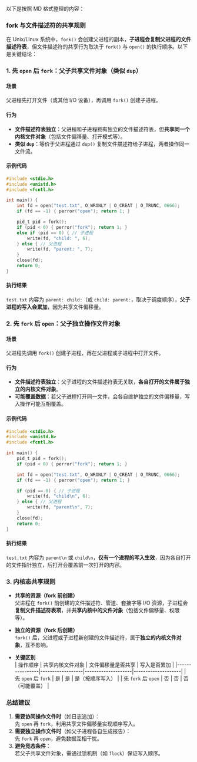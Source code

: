 
以下是按照 MD 格式整理的内容：


### fork 与文件描述符的共享规则

在 Unix/Linux 系统中，`fork()` 会创建父进程的副本，**子进程会复制父进程的文件描述符表**，但文件描述符的共享行为取决于 `fork()` 与 `open()` 的执行顺序。以下是关键结论：


### **1. 先 `open` 后 `fork`：父子共享文件对象（类似 `dup`）**
#### **场景**  
父进程先打开文件（或其他 I/O 设备），再调用 `fork()` 创建子进程。

#### **行为**  
- **文件描述符表独立**：父进程和子进程拥有独立的文件描述符表，但**共享同一个内核文件对象**（包括文件偏移量、打开模式等）。  
- **类似 `dup`**：等价于父进程通过 `dup()` 复制文件描述符给子进程，两者操作同一文件流。  

#### **示例代码**  
```c
#include <stdio.h>
#include <unistd.h>
#include <fcntl.h>

int main() {
    int fd = open("test.txt", O_WRONLY | O_CREAT | O_TRUNC, 0666);
    if (fd == -1) { perror("open"); return 1; }

    pid_t pid = fork();
    if (pid < 0) { perror("fork"); return 1; }
    else if (pid == 0) { // 子进程
        write(fd, "child: ", 6);
    } else { // 父进程
        write(fd, "parent: ", 7);
    }
    close(fd);
    return 0;
}
```  
#### **执行结果**  
`test.txt` 内容为 `parent: child:`（或 `child: parent:`，取决于调度顺序），**父子进程的写入会累加**，因为共享文件偏移量。


### **2. 先 `fork` 后 `open`：父子独立操作文件对象**
#### **场景**  
父进程先调用 `fork()` 创建子进程，再在父进程或子进程中打开文件。

#### **行为**  
- **文件描述符表独立**：父子进程的文件描述符表无关联，**各自打开的文件属于独立的内核文件对象**。  
- **可能覆盖数据**：若父子进程打开同一文件，会各自维护独立的文件偏移量，写入操作可能互相覆盖。  

#### **示例代码**  
```c
#include <stdio.h>
#include <unistd.h>
#include <fcntl.h>

int main() {
    pid_t pid = fork();
    if (pid < 0) { perror("fork"); return 1; }

    int fd = open("test.txt", O_WRONLY | O_CREAT | O_TRUNC, 0666);
    if (fd == -1) { perror("open"); return 1; }

    if (pid == 0) { // 子进程
        write(fd, "child\n", 6);
    } else { // 父进程
        write(fd, "parent\n", 7);
    }
    close(fd);
    return 0;
}
```  
#### **执行结果**  
`test.txt` 内容为 `parent\n` 或 `child\n`，**仅有一个进程的写入生效**，因为各自打开的文件指针独立，后打开会覆盖前一次打开的内容。


### **3. 内核态共享规则**
- **共享的资源（fork 前创建）**  
  父进程在 `fork()` 前创建的文件描述符、管道、套接字等 I/O 资源，子进程会**复制文件描述符表项**，并**共享内核中的文件对象**（包括文件偏移量、权限等）。  

- **独立的资源（fork 后创建）**  
  `fork()` 后，父进程或子进程新创建的文件描述符，属于**独立的内核文件对象**，互不影响。  

- **关键区别**  
  | 操作顺序       | 共享内核文件对象 | 文件偏移量是否共享 | 写入是否累加       |
  |----------------|------------------|--------------------|--------------------|
  | 先 `open` 后 `fork` | 是               | 是                 | 是（按顺序写入）   |
  | 先 `fork` 后 `open` | 否               | 否                 | 否（可能覆盖）     |


### **总结建议**
1. **需要协同操作文件时**（如日志追加）：  
   先 `open` 再 `fork`，利用共享文件偏移量实现顺序写入。  
2. **需要独立操作文件时**（如父子进程各自生成报告）：  
   先 `fork` 再 `open`，避免数据互相干扰。  
3. **避免竞态条件**：  
   若父子共享文件对象，需通过锁机制（如 `flock`）保证写入顺序。